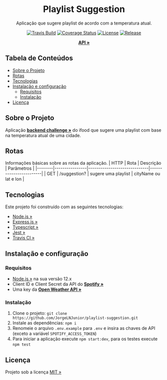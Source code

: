 <div align="center">
  <h1>Playlist Suggestion</h1>
</div>

<div align="center">

Aplicação que sugere playlist de acordo com a temperatura atual.

</div>

<div align="center">

[![Travis Build](https://travis-ci.com/JorgeLNJunior/playlist-suggestion.svg?branch=master)](https://travis-ci.com/github/JorgeLNJunior/playlist-suggestion)
[![Coverage Status](https://coveralls.io/repos/github/JorgeLNJunior/playlist-suggestion/badge.svg?branch=master&service=github)](https://coveralls.io/github/JorgeLNJunior/playlist-suggestion?branch=master)
[![License](https://img.shields.io/github/license/JorgeLNJunior/playlist-suggestion)](https://github.com/JorgeLNJunior/playlist-suggestion/blob/master/LICENSE.md)
[![Release](https://img.shields.io/github/v/release/JorgeLNJunior/playlist-suggestion?color=lgreen)](https://github.com/JorgeLNJunior/playlist-suggestion/releases)

</div>

<div align="center">

[**API »**](https://github.com/JorgeLNJunior/playlist-suggestion)

</div>

## Tabela de Conteúdos
* [Sobre o Projeto](https://github.com/JorgeLNJunior/playlist-suggestion#sobre-o-projeto)
* [Rotas](https://github.com/JorgeLNJunior/playlist-suggestion#rotas)
* [Tecnologias](https://github.com/JorgeLNJunior/playlist-suggestion#tecnologias)
* [Instalação e configuração](https://github.com/JorgeLNJunior/playlist-suggestion#instala%C3%A7%C3%A3o-e-configura%C3%A7%C3%A3o)
  * [Requisitos](https://github.com/JorgeLNJunior/playlist-suggestion#requisitos)
  * [Instalação](https://github.com/JorgeLNJunior/playlist-suggestion#instala%C3%A7%C3%A3o)
* [Licença](https://github.com/JorgeLNJunior/playlist-suggestion#licen%C3%A7a)

## Sobre o Projeto
Aplicação [**backend challenge »**](https://github.com/ifood/vemproifood-backend) do ifood que sugere uma playlist com base na temperatura atual de uma cidade.


## Rotas

Informações básicas sobre as rotas da aplicação.
| HTTP   | Rota           | Descrição                    | Parâmetros             |
|--------|----------------|------------------------------|------------------------|
| GET    | /suggestion?   | sugere uma playlist          | cityName ou lat e lon  |

## Tecnologias
Este projeto foi construído com as seguintes tecnologias:
- [Node.js »](https://nodejs.org)
- [Express.js »](https://expressjs.com)
- [Typescript »](https://www.typescriptlang.org/)
- [Jest »](https://jestjs.io)
- [Travis CI »](https://travis-ci.org)

## Instalação e configuração
### Requisitos
  - [Node.js »](https://nodejs.org/en/download) na sua versão 12.x
  - Client ID e Client Secret da API do [**Spotify »**](https://developer.spotify.com/dashboard/applications)
  - Uma key da [**Open Weather API »**](https://openweathermap.org/api)

### Instalação
  1. Clone o projeto: `git clone https://github.com/JorgeLNJunior/playlist-suggestion.git`
  2. Instale as dependências: `npm i`
  3. Renomeie o arquivo `.env.example` para `.env` e insira as chaves de API (exceto a variável `SPOTIFY_ACCESS_TOKEN`)
  4. Para iniciar a aplicação execute `npm start:dev`, para os testes execute `npm test`

## Licença
Projeto sob a licença [MIT »](https://github.com/JorgeLNJunior/typescript-project/blob/master/LICENSE.md)

